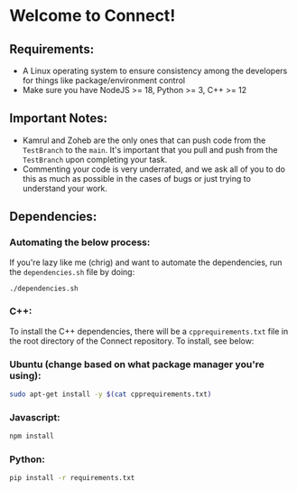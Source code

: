 # Welcome to Connect!

## Requirements:

- A Linux operating system to ensure consistency among the developers for things like package/environment control
- Make sure you have NodeJS >= 18, Python >= 3, C++ >= 12

## Important Notes:

- Kamrul and Zoheb are the only ones that can push code from the `TestBranch` to the `main`. It's important that you pull and push from the `TestBranch` upon completing your task.
- Commenting your code is very underrated, and we ask all of you to do this as much as possible in the cases of bugs or just trying to understand your work.

## Dependencies:

### Automating the below process:
If you're lazy like me (chrig) and want to automate the dependencies, run the `dependencies.sh` file by doing:
```bash
./dependencies.sh
```
### C++:
To install the C++ dependencies, there will be a `cpprequirements.txt` file in the root directory of the Connect repository. To install, see below:
### Ubuntu (change based on what package manager you're using):
```bash
sudo apt-get install -y $(cat cpprequirements.txt)
```
### Javascript:
```bash
npm install
```
### Python:
```bash
pip install -r requirements.txt
```
